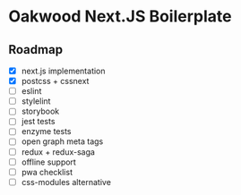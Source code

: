 # Oakwood Next.JS Boilerplate

## Roadmap
- [x] next.js implementation
- [x] postcss + cssnext
- [ ] eslint
- [ ] stylelint
- [ ] storybook
- [ ] jest tests
- [ ] enzyme tests
- [ ] open graph meta tags
- [ ] redux + redux-saga
- [ ] offline support
- [ ] pwa checklist
- [ ] css-modules alternative
